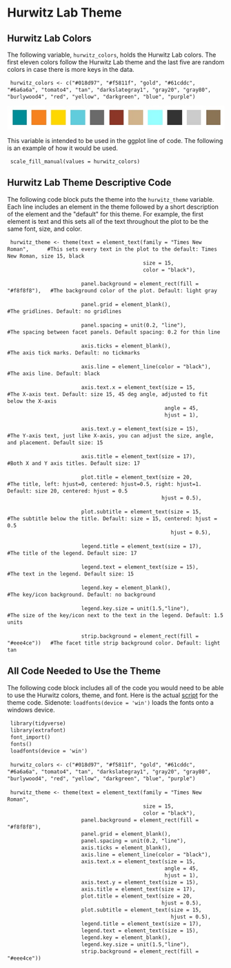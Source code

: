 
# Hurwitz Lab Theme

## Hurwitz Lab Colors

The following variable, `hurwitz_colors`, holds the Hurwitz Lab colors. The first eleven colors follow the Hurwitz Lab theme and the last five are random colors in case there is more keys in the data. 

     hurwitz_colors <- c("#018d97", "#f5811f", "gold", "#61cddc", "#6a6a6a", "tomato4", "tan", "darkslategray1", "gray20", "gray80", "burlywood4", "red", "yellow", "darkgreen", "blue", "purple")
     
![The First Eleven Hurwitz Theme Colors in Order](https://github.com/shelbynelson/summer-internship/blob/master/hurwitz-lab-theme-r/Hurwitz_Lab_Colors.jpg)

This variable is intended to be used in the ggplot line of code. The following is an example of how it would be used.

     scale_fill_manual(values = hurwitz_colors)


## Hurwitz Lab Theme Descriptive Code

The following code block puts the theme into the `hurwitz_theme` variable. Each line includes an element in the theme followed by a short description of the element and the "default" for this theme. For example, the first element is text and this sets all of the text throughout the plot to be the same font, size, and color. 
     
     hurwitz_theme <- theme(text = element_text(family = "Times New Roman",      #This sets every text in the plot to the default: Times New Roman, size 15, black
                                                size = 15,
                                                color = "black"),
                       
                            panel.background = element_rect(fill = "#f8f8f8"),   #The background color of the plot. Default: light gray
                       
                            panel.grid = element_blank(),                        #The gridlines. Default: no gridlines
                       
                            panel.spacing = unit(0.2, "line"),                   #The spacing between facet panels. Default spacing: 0.2 for thin line
                       
                            axis.ticks = element_blank(),                        #The axis tick marks. Default: no tickmarks
                       
                            axis.line = element_line(color = "black"),           #The axis line. Default: black
                       
                            axis.text.x = element_text(size = 15,                #The X-axis text. Default: size 15, 45 deg angle, adjusted to fit below the X-axis
                                                       angle = 45,
                                                       hjust = 1),
                       
                            axis.text.y = element_text(size = 15),               #The Y-axis text, just like X-axis, you can adjust the size, angle, and placement. Default size: 15
                       
                            axis.title = element_text(size = 17),                #Both X and Y axis titles. Default size: 17
                       
                            plot.title = element_text(size = 20,                 #The title, left: hjust=0, centered: hjust=0.5, right: hjust=1. Default: size 20, centered: hjust = 0.5
                                                      hjust = 0.5),
                       
                            plot.subtitle = element_text(size = 15,              #The subtitle below the title. Default: size = 15, centered: hjust = 0.5
                                                         hjust = 0.5),
                       
                            legend.title = element_text(size = 17),              #The title of the legend. Default size: 17
                       
                            legend.text = element_text(size = 15),               #The text in the legend. Default size: 15
                       
                            legend.key = element_blank(),                        #The key/icon background. Default: no background
                       
                            legend.key.size = unit(1.5,"line"),                  #The size of the key/icon next to the text in the legend. Default: 1.5 units
                       
                            strip.background = element_rect(fill = "#eee4ce"))   #The facet title strip background color. Default: light tan

## All Code Needed to Use the Theme 

The following code block includes all of the code you would need to be able to use the Hurwitz colors, theme, and font. Here is the actual [script](https://github.com/shelbynelson/summer-internship/blob/master/hurwitz-lab-theme-r/Hurwitz_Theme_Code.R) for the theme code. Sidenote: `loadfonts(device = 'win')` loads the fonts onto a windows device.

     library(tidyverse)
     library(extrafont)
     font_import()
     fonts()
     loadfonts(device = 'win')	

     hurwitz_colors <- c("#018d97", "#f5811f", "gold", "#61cddc", "#6a6a6a", "tomato4", "tan", "darkslategray1", "gray20", "gray80", "burlywood4", "red", "yellow", "darkgreen", "blue", "purple")
     
     hurwitz_theme <- theme(text = element_text(family = "Times New Roman",      
                                                size = 15,
                                                color = "black"),
                            panel.background = element_rect(fill = "#f8f8f8"),   
                            panel.grid = element_blank(),                        
                            panel.spacing = unit(0.2, "line"),                   
                            axis.ticks = element_blank(),                        
                            axis.line = element_line(color = "black"),           
                            axis.text.x = element_text(size = 15,                
                                                       angle = 45,
                                                       hjust = 1),
                            axis.text.y = element_text(size = 15),               
                            axis.title = element_text(size = 17),                
                            plot.title = element_text(size = 20,                 
                                                      hjust = 0.5),
                            plot.subtitle = element_text(size = 15,              
                                                         hjust = 0.5),
                            legend.title = element_text(size = 17),              
                            legend.text = element_text(size = 15),               
                            legend.key = element_blank(),                        
                            legend.key.size = unit(1.5,"line"),                  
                            strip.background = element_rect(fill = "#eee4ce"))  




